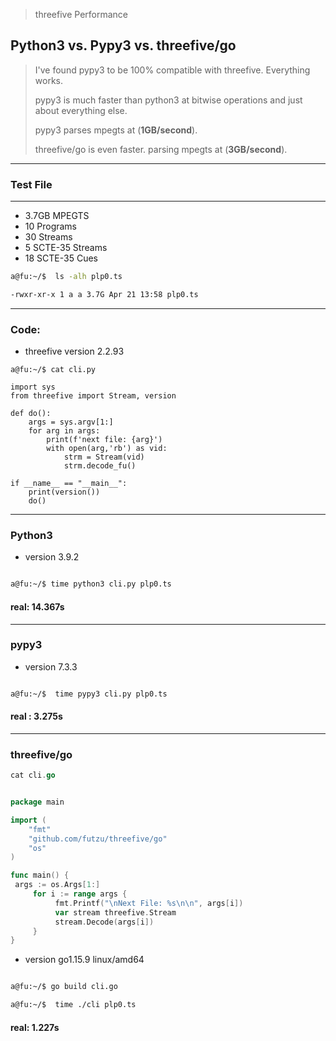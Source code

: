 > threefive Performance
## Python3 vs. Pypy3 vs. threefive/go
>
>I've found pypy3 to be 100% compatible with threefive. Everything works.
>
>pypy3 is much faster than python3 at bitwise operations and just about everything else.
>
> pypy3 parses mpegts at (__1GB/second__).
>
>threefive/go is even faster.
> parsing mpegts at (__3GB/second__).
>
>
___
### Test File
___
  * 3.7GB MPEGTS
  * 10 Programs
  * 30 Streams
  * 5 SCTE-35 Streams
  * 18 SCTE-35 Cues

```sh
a@fu:~/$  ls -alh plp0.ts 

-rwxr-xr-x 1 a a 3.7G Apr 21 13:58 plp0.ts
```
___
### Code:
* threefive version 2.2.93
```python3
a@fu:~/$ cat cli.py

import sys
from threefive import Stream, version

def do():
    args = sys.argv[1:]
    for arg in args:
        print(f'next file: {arg}')
        with open(arg,'rb') as vid:
            strm = Stream(vid)
            strm.decode_fu()

if __name__ == "__main__":
    print(version())
    do()

```
___
### Python3 
* version 3.9.2
```sh

a@fu:~/$ time python3 cli.py plp0.ts
```

#### real:   14.367s

___
### pypy3 
* version 7.3.3 

```sh

a@fu:~/$  time pypy3 cli.py plp0.ts

```
#### real	:   3.275s

___
### threefive/go

```go
cat cli.go


package main

import (
	"fmt"
	"github.com/futzu/threefive/go"
	"os"
)

func main() {
 args := os.Args[1:]
	 for i := range args {
		  fmt.Printf("\nNext File: %s\n\n", args[i])
		  var stream threefive.Stream
		  stream.Decode(args[i])
	 }
}

```
* version go1.15.9 linux/amd64
```sh

a@fu:~/$ go build cli.go

a@fu:~/$  time ./cli plp0.ts

```
#### real:  1.227s

